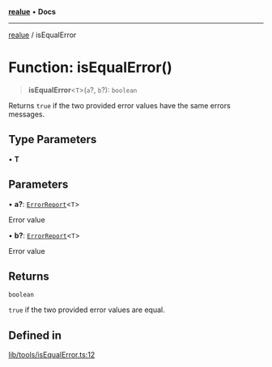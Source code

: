 [**realue**](../README.md) • **Docs**

***

[realue](../README.md) / isEqualError

# Function: isEqualError()

> **isEqualError**\<`T`\>(`a`?, `b`?): `boolean`

Returns `true` if the two provided error values have the same errors messages.

## Type Parameters

• **T**

## Parameters

• **a?**: [`ErrorReport`](../type-aliases/ErrorReport.md)\<`T`\>

Error value

• **b?**: [`ErrorReport`](../type-aliases/ErrorReport.md)\<`T`\>

Error value

## Returns

`boolean`

`true` if the two provided error values are equal.

## Defined in

[lib/tools/isEqualError.ts:12](https://github.com/nevoland/realue/blob/439801296602d9ef58e3e6fbfd3252b0bea604d8/lib/tools/isEqualError.ts#L12)
